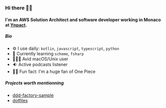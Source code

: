 ### Hi there 👋🏾


#### I'm an AWS Solution Architect and software developer working in Monaco at [Ynpact](https://www.ynpact.com/).

##### Bio

- ⚙️ I use daily: `kotlin`, `javascript`, `typescript`, `python`
- 🌱 Currently learning `scheme`, `fsharp`
- 🧑🏾‍💻 Avid macOS/Unix user
- 🔉 Active podcasts listener
- 🏴‍☠️ Fun fact: I'm a huge fan of One Piece

##### Projects worth mentionning
- [ddd-factory-sample](https://github.com/pierregoudjo/ddd-factory-sample)
- [dotfiles](https://github.com/pierregoudjo/dotfiles)




<!--
**pierregoudjo/pierregoudjo** is a ✨ _special_ ✨ repository because its `README.md` (this file) appears on your GitHub profile.

Here are some ideas to get you started:

- 🔭 I’m currently working on ...
- 🌱 I’m currently learning ...
- 👯 I’m looking to collaborate on ...
- 🤔 I’m looking for help with ...
- 💬 Ask me about ...
- 📫 How to reach me: ...
- 😄 Pronouns: ...
- ⚡ Fun fact: ...
-->
